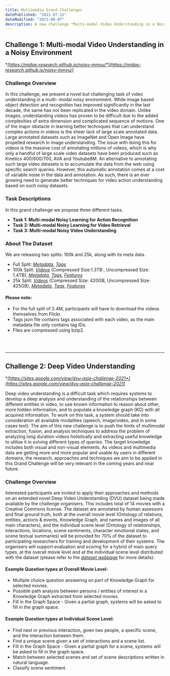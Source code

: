 ```yaml
---
title: Multimedia Grand Challenges
datePublished: "2021-07-15"
dateModified: "2021-08-07"
description: A new challenge "Multi-modal Video Understanding in a Noisy Environment" has been released.
---
```


## Challenge 1: Multi-modal Video Understanding in a Noisy Environment

**[*https://midas-research.github.io/noisy-mmvu/*](https://midas-research.github.io/noisy-mmvu/)**

### Challenge Overview

In this challenge, we present a novel but challenging task of video understanding in a multi- modal noisy environment. While image based object detection and recognition has improved significantly in the last decade, the same has not been replicated in the video domain. Unlike images, understanding videos has proven to be difficult due to the added complexities of extra dimension and complicated sequence of motions. One of the major obstacle in learning better techniques that can understand complex actions in videos is the sheer lack of large scale annotated data. Large annotated datasets such as ImageNet and Open Image have propelled research in image understanding. The issue with doing this for videos is the massive cost of annotating millions of videos, which is why only a handful of large scale video datasets have been produced such as Kinetics 400/600/700, AVA and Youtube8M. An alternative to annotating such large video datasets is to accumulate the data from the web using specific search queries. However, this automatic annotation comes at a cost of variable noise in the data and annotation. As such, there is an ever growing need to generate better techniques for video action understanding based on such noisy datasets.

### Task Descriptions

In this grand challenge we propose three different tasks.

- **Task 1: Multi-modal Noisy Learning for Action Recognition**
- **Task 2: Multi-modal Noisy Learning for Video Retrieval**
- **Task 3: Multi-modal Noisy Video Understanding**

### About The Dataset

We are releasing two splits: 100k and 25k, along with its meta data.

- Full Split: [*Metadata*](https://drive.google.com/file/d/1Zj0Lf4JYUc_8pnHyKe23ctAWWn3JCR9q/view), [*Tags*](https://drive.google.com/file/d/12Hc1bUrTxzB9mKDwJ2bT4HFtx4AqKucZ/view)
- 100k Split: [*Videos*](https://drive.google.com/file/d/19_ddJZkgTVDNC2Hwp4ZWKhV4hfF2N6zv/view) (Compressed Size:1.3TB , Uncompressed Size: 1.4TB), [*Metadata*](https://drive.google.com/file/d/1f81Q-N7DY21wFenS1ThbgO7kWpWGJseb/view), [*Tags*](https://drive.google.com/file/d/11uSVC3dw9Om7bT25hC_pqh7WPNRBQMXW/view), [*Features*](https://drive.google.com/file/d/19qIUb4iOprVm-M3cI7d_5fJzTnzArepO/view)
- 25k Split: [*Videos*](https://drive.google.com/file/d/1frvv3JXRoiTn7hubMTl5BQDdVIcY9XO9/view) (Compressed Size: 420GB, Uncompressed Size: 425GB), [*Metadata*](https://drive.google.com/file/d/1y_QP0Vm4KKCaTSTiY3MrX347Fs14kZ1o/view), [*Tags*](https://drive.google.com/file/d/1grVNqoR1MobJe0vWYe77zSdbdyYVvHMP/view), [*Features*](https://drive.google.com/file/d/1gpwLppZ_noSHxFTXvXDH1zWK27q-7e2z/view)

#### Please note:
- For the full split of 2.4M, participants will have to download the videos themselves from Flickr.
- Tags json file contains tags associated with each video, as the main metadata file only contains tag IDs.
- Files are compressed using bzip2.

<br/>
<br/>

***

## Challenge 2: Deep Video Understanding

**[*https://sites.google.com/view/dvu-asia-challenge-2021*](https://sites.google.com/view/dvu-asia-challenge-2021)**

Deep video understanding is a difficult task which requires systems to develop a deep analysis and understanding of the relationships between different entities in video, to use known information to reason about other, more hidden information, and to populate a knowledge graph (KG) with all acquired information. To work on this task, a system should take into consideration all available modalities (speech, image/video, and in some cases text). The aim of this new challenge is to push the limits of multimodal extraction, fusion, and analysis techniques to address the problem of analyzing long duration videos holistically and extracting useful knowledge to utilise it in solving different types of queries. The target knowledge includes both visual and non-visual elements. As videos and multimedia data are getting more and more popular and usable by users in different domains, the research, approaches and techniques we aim to be applied in this Grand Challenge will be very relevant in the coming years and near future.

### Challenge Overview

Interested participants are invited to apply their approaches and methods on an extended novel Deep Video Understanding (DVU) dataset being made available by the challenge organisers. This includes total of 14 movies with a Creative Commons license. The dataset are annotated by human assessors and final ground truth, both at the overall movie level (Ontology of relations, entities, actions & events, Knowledge Graph, and names and images of all main characters), and the individual scene level (Ontology of relationships, interactions, locations, scene sentiments, character emotional states, and scene textual summaries) will be provided for 70% of the dataset to participating researchers for training and development of their systems. The organisers will support evaluation and scoring for a hybrid of main query types, at the overall movie level and at the individual scene level distributed with the dataset (please refer to the [*dataset webpage*]((https://sites.google.com/view/dvu-asia-challenge-2021/home/supported-datasets)) for more details): 

#### Example Question types at Overall Movie Level:
- Multiple choice question answering on part of Knowledge Graph for selected movies.
- Possible path analysis between persons / entities of interest in a Knowledge Graph extracted from selected movies.
- Fill in the Graph Space - Given a partial graph, systems will be asked to fill in the graph space.

#### Example Question types at Individual Scene Level:
- Find next or previous interaction, given two people, a specific scene, and the interaction between them.
- Find a unique scene given a set of interactions and a scene list.
- Fill in the Graph Space - Given a partial graph for a scene, systems will be asked to fill in the graph space.
- Match between selected scenes and set of scene descriptions written in natural language.
- Classify scene sentiment.

<!-- **For more information regarding this topic**, please refer to the link: [*https://sites.google.com/view/dvu-asia-challenge-2021*](https://sites.google.com/view/dvu-asia-challenge-2021). -->



